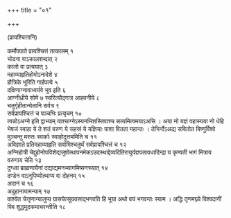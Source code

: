 +++
title = "०१"

+++
  
(प्रायश्चित्तानि)

कर्मोपपाते प्रायश्चित्तं तत्कालम् १  
चोदना वाऽकालशब्दात् २  
कालो वा प्रत्ययात् ३  
महाव्याहृतिहोमोऽनादेशे ४  
हौत्रिके भूरिति गार्हपत्ये ५  
दक्षिणाग्नावाध्वर्यवे भुव इति ६  
आग्नीध्रीये सोमे ७ स्वरित्यौद्गात्र आहवनीये ८  
चतुर्गृहीतान्येतानि सर्वत्र ९  
सर्वप्रायश्चित्तं च पञ्चभिः प्रत्यृचम् १०  
त्वन्नोऽअग्ने इति द्वाभ्याम् याश्चाग्नेऽस्यनभिशस्तिपाश्च सत्यमित्वमयाऽअसि । अया नो यज्ञं वहास्यया नो धेहि भेषजं स्वाहा ये ते शतं वरुण ये सहस्रं ये यज्ञियाः पाशा वितता महान्तः । तेभिर्नोऽअद्य सवितोत विष्णुर्विश्वे मुञ्चन्तु मरुतः स्वर्काः स्वाहोदुत्तममिति च ११  
अविज्ञाते प्रतिमहाव्याहृति सर्वामिश्चतुर्थं सर्वप्रायश्चित्तं च १२  
अग्निहोत्री चेद्दुहोनोपविशेद्यजुषोत्थापनमेकऽउदस्थाद्देव्यदितिरायुर्यज्ञपतावधादिन्द्रा य कृण्वती भागं मित्राय वरुणाय चेति १३  
दुग्ध्वा ब्राह्मणायैनां दद्याद्यमनभ्यागमिष्यन्त्स्यात् १४  
दण्डेन वाऽनुपिष्योत्थाप्य वा दोहनम् १५  
अदानं च १६  
अदुहानायामन्याम् १७  
वाश्येत चेत्तृणान्यालुप्य ग्रासयेत्सूयवसाद्भगवति हि भूया अथो वयं भगवन्तः स्याम । अद्धि तृणमघ्न्ये विश्वदानीं पिब शुद्धमुदकमाचरन्तीति १८  

